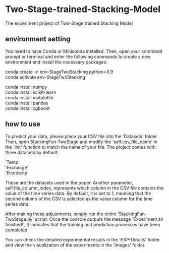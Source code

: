 # Two-Stage-trained-Stacking-Model
The experiment project of Two-Stage trained Stacking Model

## environment setting
You need to have Conda or Miniconda installed. Then, open your command prompt or terminal and enter the following commands to create a new environment and install the necessary packages:

conda create -n env-StageTwoStacking python=3.9  
conda activate env-StageTwoStacking  

conda install numpy  
conda install scikit-learn  
conda install matplotlib  
conda install pandas    
conda install xgboost  

## how to use
To predict your data, please place your CSV file into the 'Datasets' folder. Then, open StackingFun-TwoStage and modify the 'self.csv_file_name' in the 'init' function to match the name of your file. The project comes with three datasets by default:

'Temp'  
'Exchange'  
'Electricity'  

These are the datasets used in the paper.
Another parameter, self.file_column_index, represents which column in the CSV file contains the value of the time series data. By default, it is set to 1, meaning that the second column of the CSV is selected as the value column for the time series data.

After making these adjustments, simply run the entire 'StackingFun-TwoStage.py' script. Once the console outputs the message 'Experiment all finished!', it indicates that the training and prediction processes have been completed.

You can check the detailed experimental results in the 'EXP-Details' folder and view the visualization of the experiments in the 'Images' folder.

